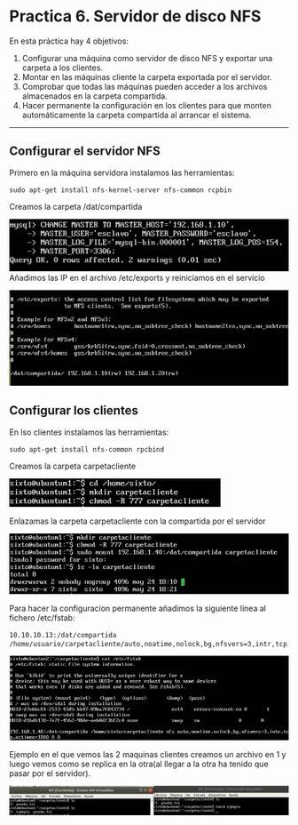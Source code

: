 # Practica 6. Servidor de disco NFS
En esta práctica hay 4 objetivos:

1. Configurar una máquina como servidor de disco NFS y exportar una carpeta a los clientes.
2. Montar en las máquinas cliente la carpeta exportada por el servidor.
3. Comprobar que todas las máquinas pueden acceder a los archivos almacenados en la carpeta compartida.
4. Hacer permanente la configuración en los clientes para que monten automáticamente la carpeta compartida al arrancar el sistema.

---

## Configurar el servidor NFS

Primero en la máquina servidora instalamos las herramientas:

	sudo apt-get install nfs-kernel-server nfs-common rcpbin

Creamos la carpeta /dat/compartida 

![img](https://github.com/SixtoCoca/SWAP/blob/master/Imagenes/cambioesclavo.png)
Añadimos las IP en el archivo /etc/exports y reiniciamos en el servicio

![img](https://github.com/SixtoCoca/SWAP/blob/master/Imagenes/archivoetcexports.png)
## Configurar los clientes

En lso clientes instalamos las herramientas:

	sudo apt-get install nfs-common rpcbind

Creamos la carpeta carpetacliente

![img](https://github.com/SixtoCoca/SWAP/blob/master/Imagenes/crearcarpetaclienteP6.png)

Enlazamas la carpeta carpetacliente con la compartida por el servidor

![img](https://github.com/SixtoCoca/SWAP/blob/master/Imagenes/vincularcarpetaclienteP6.png)

Para hacer la configuracion permanente añadimos la siguiente línea al fichero /etc/fstab:

	10.10.10.13:/dat/compartida /home/usuario/carpetacliente/auto,noatime,nolock,bg,nfsvers=3,intr,tcp,actimeo=1800

![img](https://github.com/SixtoCoca/SWAP/blob/master/Imagenes/etcfstabP6.png)

Ejemplo en el que vemos las 2 maquinas clientes creamos un archivo en 1 y luego vemos como se replica en la otra(al llegar a la otra ha tenido que pasar por el servidor).

![img](https://github.com/SixtoCoca/SWAP/blob/master/Imagenes/ejemploP6.png)